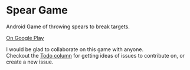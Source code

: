 
# Spear Game
Android Game of throwing spears to break targets.

[On Google Play](https://play.google.com/store/apps/details?id=com.GuyKroizman.SpearGame)

I would be glad to collaborate on this game with anyone.  
Checkout the [Todo column](https://github.com/GuyKroizman/ThrowingGame/projects/1) for getting ideas of issues to contribute on, or create a new issue.
